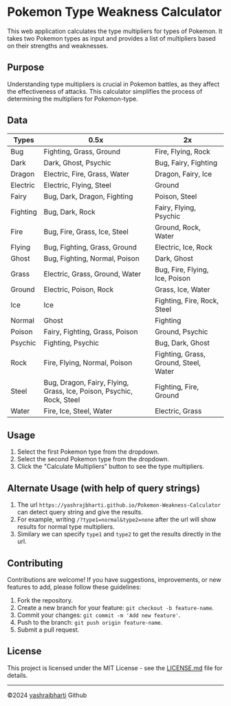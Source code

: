# Pokemon Type Weakness Calculator

This web application calculates the type multipliers for types of Pokemon. It takes two Pokemon types as input and provides a list of multipliers based on their strengths and weaknesses.

## Purpose

Understanding type multipliers is crucial in Pokemon battles, as they affect the effectiveness of attacks. This calculator simplifies the process of determining the multipliers for Pokemon-type.

## Data

| Types    | 0.5x                                                                 | 2x                                    |
| -------- | -------------------------------------------------------------------- | ------------------------------------- |
| Bug      | Fighting, Grass, Ground                                              | Fire, Flying, Rock                    |
| Dark     | Dark, Ghost, Psychic                                                 | Bug, Fairy, Fighting                  |
| Dragon   | Electric, Fire, Grass, Water                                         | Dragon, Fairy, Ice                    |
| Electric | Electric, Flying, Steel                                              | Ground                                |
| Fairy    | Bug, Dark, Dragon, Fighting                                          | Poison, Steel                         |
| Fighting | Bug, Dark, Rock                                                      | Fairy, Flying, Psychic                |
| Fire     | Bug, Fire, Grass, Ice, Steel                                         | Ground, Rock, Water                   |
| Flying   | Bug, Fighting, Grass, Ground                                         | Electric, Ice, Rock                   |
| Ghost    | Bug, Fighting, Normal, Poison                                        | Dark, Ghost                           |
| Grass    | Electric, Grass, Ground, Water                                       | Bug, Fire, Flying, Ice, Poison        |
| Ground   | Electric, Poison, Rock                                               | Grass, Ice, Water                     |
| Ice      | Ice                                                                  | Fighting, Fire, Rock, Steel           |
| Normal   | Ghost                                                                | Fighting                              |
| Poison   | Fairy, Fighting, Grass, Poison                                       | Ground, Psychic                       |
| Psychic  | Fighting, Psychic                                                    | Bug, Dark, Ghost                      |
| Rock     | Fire, Flying, Normal, Poison                                         | Fighting, Grass, Ground, Steel, Water |
| Steel    | Bug, Dragon, Fairy, Flying, Grass, Ice, Poison, Psychic, Rock, Steel | Fighting, Fire, Ground                |
| Water    | Fire, Ice, Steel, Water                                              | Electric, Grass                       |

## Usage

1. Select the first Pokemon type from the dropdown.
2. Select the second Pokemon type from the dropdown.
3. Click the "Calculate Multipliers" button to see the type multipliers.

## Alternate Usage (with help of query strings)

1. The url `https://yashrajbharti.github.io/Pokemon-Weakness-Calculator` can detect query string and give the results.
2. For example, writing `/?type1=normal&type2=none` after the url will show results for normal type multipliers.
3. Similary we can specify `type1` and `type2` to get the results directly in the url.

## Contributing

Contributions are welcome! If you have suggestions, improvements, or new features to add, please follow these guidelines:

1. Fork the repository.
2. Create a new branch for your feature: `git checkout -b feature-name`.
3. Commit your changes: `git commit -m 'Add new feature'`.
4. Push to the branch: `git push origin feature-name`.
5. Submit a pull request.

## License

This project is licensed under the MIT License - see the [LICENSE.md](https://github.com/yashrajbharti/Pokemon-Weakness-Calculator/blob/main/LICENSE) file for details.

---

©2024 [yashrajbharti](https://github.com/yashrajbharti) Github
